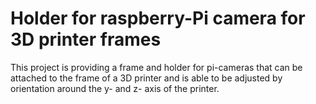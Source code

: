 # Holder for raspberry-Pi camera for 3D printer frames

This project is providing a frame and holder for pi-cameras that can be attached to the frame of a 3D printer and is able to be adjusted by orientation around the y- and z- axis of the printer.
